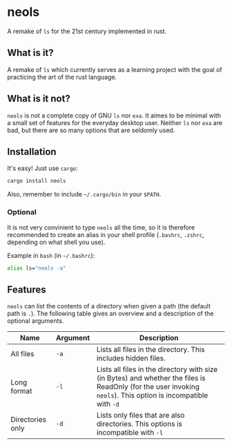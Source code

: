 # neols

A remake of `ls` for the 21st century implemented in rust.

## What is it?

A remake of `ls` which currently serves as a learning project
with the goal of practicing the art of the rust language.

## What is it not?

`neols` is not a complete copy of GNU `ls` nor `exa`.
It aimes to be minimal with a small set of features for the everyday desktop user.
Neither `ls` nor `exa` are bad, but there are so many options that are seldomly used.

## Installation

It's easy! Just use `cargo`:

```sh
cargo install neols
```

Also, remember to include `~/.cargo/bin` in your `$PATH`.

### Optional

It is not very convinient to type `neols` all the time,
so it is therefore recommended to create an alias in your shell profile
(`.bashrc`, `.zshrc`, depending on what shell you use).

Example in `bash` (in `~/.bashrc`):

```bash
alias ls="neols -a"
```

## Features

`neols` can list the contents of a directory when given a path (the default path is `.`).
The following table gives an overview and a description of the optional arguments.

|Name|Argument|Description|
|---|---|---|
|All files|`-a`| Lists all files in the directory. This includes hidden files.|
|Long format|`-l`| Lists all files in the directory with size (in Bytes) and whether the files is ReadOnly (for the user invoking `neols`). This option is incompatible with `-d`|
|Directories only|`-d`| Lists only files that are also directories. This options is incompatible with `-l`|
